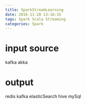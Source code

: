 ```yaml
---
title: SparkStreamLearning
date: 2016-11-28 13:16:15
tags: Spark Scala Streaming
categories: Spark
---
```

# input source 
kafka 
akka
# output 
redis
kafka
elasticSearch
hive
mySql

